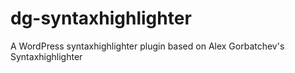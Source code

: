 dg-syntaxhighlighter
====================

A WordPress syntaxhighlighter plugin based on Alex Gorbatchev's Syntaxhighlighter
